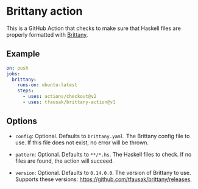 # Brittany action

This is a GitHub Action that checks to make sure that Haskell files are
properly formatted with [Brittany][].

[Brittany]: https://hackage.haskell.org/package/brittany

## Example

``` yaml
on: push
jobs:
  brittany:
    runs-on: ubuntu-latest
    steps:
      - uses: actions/checkout@v2
      - uses: tfausak/brittany-action@v1
```

## Options

- `config`: Optional. Defaults to `brittany.yaml`. The Brittany config file to
  use. If this file does not exist, no error will be thrown.

- `pattern`: Optional. Defaults to `**/*.hs`. The Haskell files to check. If no
  files are found, the action will succeed.

- `version`: Optional. Defaults to `0.14.0.0`. The version of Brittany to use.
  Supports these versions: <https://github.com/tfausak/brittany/releases>.
